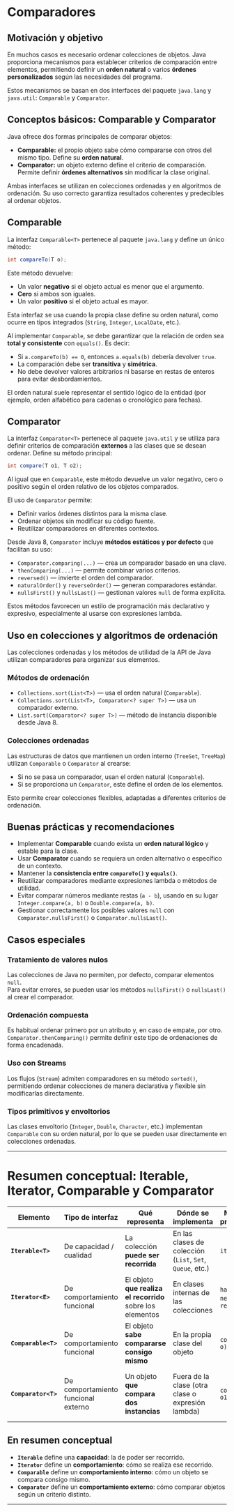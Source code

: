# Comparadores

## Motivación y objetivo

En muchos casos es necesario ordenar colecciones de objetos. Java proporciona mecanismos para establecer criterios de comparación entre elementos, permitiendo definir un **orden natural** o varios **órdenes personalizados** según las necesidades del programa.

Estos mecanismos se basan en dos interfaces del paquete `java.lang` y `java.util`: `Comparable` y `Comparator`.

## Conceptos básicos: Comparable y Comparator

Java ofrece dos formas principales de comparar objetos:

- **Comparable:** el propio objeto sabe cómo compararse con otros del mismo tipo. Define su **orden natural**.
- **Comparator:** un objeto externo define el criterio de comparación. Permite definir **órdenes alternativos** sin modificar la clase original.

Ambas interfaces se utilizan en colecciones ordenadas y en algoritmos de ordenación. Su uso correcto garantiza resultados coherentes y predecibles al ordenar objetos.

## Comparable

La interfaz `Comparable<T>` pertenece al paquete `java.lang` y define un único método:

```java
int compareTo(T o);
```

Este método devuelve:

- Un valor **negativo** si el objeto actual es menor que el argumento.
- **Cero** si ambos son iguales.
- Un valor **positivo** si el objeto actual es mayor.

Esta interfaz se usa cuando la propia clase define su orden natural, como ocurre en tipos integrados (`String`, `Integer`, `LocalDate`, etc.).

Al implementar `Comparable`, se debe garantizar que la relación de orden sea **total y consistente** con `equals()`. Es decir:

- Si `a.compareTo(b) == 0`, entonces `a.equals(b)` debería devolver `true`.
- La comparación debe ser **transitiva** y **simétrica**.
- No debe devolver valores arbitrarios ni basarse en restas de enteros para evitar desbordamientos.

El orden natural suele representar el sentido lógico de la entidad (por ejemplo, orden alfabético para cadenas o cronológico para fechas).

## Comparator

La interfaz `Comparator<T>` pertenece al paquete `java.util` y se utiliza para definir criterios de comparación **externos** a las clases que se desean ordenar. Define su método principal:

```java
int compare(T o1, T o2);
```

Al igual que en `Comparable`, este método devuelve un valor negativo, cero o positivo según el orden relativo de los objetos comparados.

El uso de `Comparator` permite:

- Definir varios órdenes distintos para la misma clase.
- Ordenar objetos sin modificar su código fuente.
- Reutilizar comparadores en diferentes contextos.

Desde Java 8, `Comparator` incluye **métodos estáticos y por defecto** que facilitan su uso:

- `Comparator.comparing(...)` — crea un comparador basado en una clave.
- `thenComparing(...)` — permite combinar varios criterios.
- `reversed()` — invierte el orden del comparador.
- `naturalOrder()` y `reverseOrder()` — generan comparadores estándar.
- `nullsFirst()` y `nullsLast()` — gestionan valores `null` de forma explícita.

Estos métodos favorecen un estilo de programación más declarativo y expresivo, especialmente al usarse con expresiones lambda.

## Uso en colecciones y algoritmos de ordenación

Las colecciones ordenadas y los métodos de utilidad de la API de Java utilizan comparadores para organizar sus elementos.

### Métodos de ordenación

- `Collections.sort(List<T>)` — usa el orden natural (`Comparable`).
- `Collections.sort(List<T>, Comparator<? super T>)` — usa un comparador externo.
- `List.sort(Comparator<? super T>)` — método de instancia disponible desde Java 8.

### Colecciones ordenadas

Las estructuras de datos que mantienen un orden interno (`TreeSet`, `TreeMap`) utilizan `Comparable` o `Comparator` al crearse:

- Si no se pasa un comparador, usan el orden natural (`Comparable`).
- Si se proporciona un `Comparator`, este define el orden de los elementos.

Esto permite crear colecciones flexibles, adaptadas a diferentes criterios de ordenación.

## Buenas prácticas y recomendaciones

- Implementar **Comparable** cuando exista un **orden natural lógico** y estable para la clase.  
- Usar **Comparator** cuando se requiera un orden alternativo o específico de un contexto.  
- Mantener la **consistencia entre `compareTo()` y `equals()`**.  
- Reutilizar comparadores mediante expresiones lambda o métodos de utilidad.  
- Evitar comparar números mediante restas (`a - b`), usando en su lugar `Integer.compare(a, b)` o `Double.compare(a, b)`.  
- Gestionar correctamente los posibles valores `null` con `Comparator.nullsFirst()` o `Comparator.nullsLast()`.

## Casos especiales

### Tratamiento de valores nulos

Las colecciones de Java no permiten, por defecto, comparar elementos `null`.  
Para evitar errores, se pueden usar los métodos `nullsFirst()` o `nullsLast()` al crear el comparador.

### Ordenación compuesta

Es habitual ordenar primero por un atributo y, en caso de empate, por otro.  
`Comparator.thenComparing()` permite definir este tipo de ordenaciones de forma encadenada.

### Uso con Streams

Los flujos (`Stream`) admiten comparadores en su método `sorted()`, permitiendo ordenar colecciones de manera declarativa y flexible sin modificarlas directamente.

### Tipos primitivos y envoltorios

Las clases envoltorio (`Integer`, `Double`, `Character`, etc.) implementan `Comparable` con su orden natural, por lo que se pueden usar directamente en colecciones ordenadas.

---

# Resumen conceptual: Iterable, Iterator, Comparable y Comparator

| Elemento | Tipo de interfaz | Qué representa | Dónde se implementa | Método(s) principal(es) | Propósito | Ejemplo de uso |
|-----------|------------------|----------------|----------------------|--------------------------|------------|----------------|
| **`Iterable<T>`** | De capacidad / cualidad | La colección **puede ser recorrida** | En las clases de colección (`List`, `Set`, `Queue`, etc.) | `iterator()` | Producir un iterador que recorra sus elementos | `lista.iterator()` devuelve un `Iterator` |
| **`Iterator<E>`** | De comportamiento funcional | El objeto **que realiza el recorrido** sobre los elementos | En clases internas de las colecciones | `hasNext()`, `next()`, `remove()` | Recorrer una colección elemento a elemento | `it.hasNext()` / `it.next()` |
| **`Comparable<T>`** | De comportamiento funcional | El objeto **sabe compararse consigo mismo** | En la propia clase del objeto | `compareTo(T o)` | Definir el **orden natural** de los objetos | `Collections.sort(lista)` usa `compareTo()` |
| **`Comparator<T>`** | De comportamiento funcional externo | Un objeto **que compara dos instancias** | Fuera de la clase (otra clase o expresión lambda) | `compare(T o1, T o2)` | Definir **órdenes alternativos** sin modificar la clase | `Collections.sort(lista, comparador)` |

## En resumen conceptual

- **`Iterable`** define una **capacidad**: la de poder ser recorrido.  
- **`Iterator`** define un **comportamiento**: cómo se realiza ese recorrido.  
- **`Comparable`** define un **comportamiento interno**: cómo un objeto se compara consigo mismo.  
- **`Comparator`** define un **comportamiento externo**: cómo comparar objetos según un criterio distinto.

---